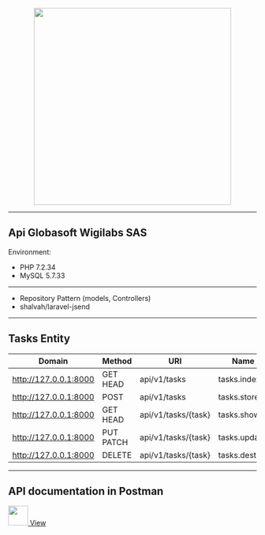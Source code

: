 <p align="center"><a href="https://laravel.com" target="_blank"><img src="https://raw.githubusercontent.com/laravel/art/master/logo-lockup/5%20SVG/2%20CMYK/1%20Full%20Color/laravel-logolockup-cmyk-red.svg" width="400"></a></p>

---

## Api Globasoft Wigilabs SAS

Environment:
- PHP 7.2.34
- MySQL 5.7.33

---

- Repository Pattern (models, Controllers)
- shalvah/laravel-jsend
---

## Tasks Entity

| Domain                      | Method    | URI                 | Name          | Action                                      | Middleware |
|-----------------------------|-----------|---------------------|---------------|---------------------------------------------|------------|
|http://127.0.0.1:8000        | GET HEAD  | api/v1/tasks        | tasks.index   | App\Http\Controllers\TaskController@index   | api        |
|http://127.0.0.1:8000        | POST      | api/v1/tasks        | tasks.store   | App\Http\Controllers\TaskController@store   | api        |
|http://127.0.0.1:8000        | GET HEAD  | api/v1/tasks/{task} | tasks.show    | App\Http\Controllers\TaskController@show    | api        |
|http://127.0.0.1:8000        | PUT PATCH | api/v1/tasks/{task} | tasks.update  | App\Http\Controllers\TaskController@update  | api        |
|http://127.0.0.1:8000        | DELETE    | api/v1/tasks/{task} | tasks.destroy | App\Http\Controllers\TaskController@destroy | api        |


---

## API documentation in Postman

<p>
<a href="https://documenter.getpostman.com/view/2348818/UVeDsmyc" target="_blank">
<img src="https://lh3.googleusercontent.com/v_bN4wSYKVT8ZX4y7SqTxfD-eFtfL4Df5puacRU3wDu9JX9kNM9OK3XmplVuJK4q-yhr-r0d-3z3shp8GVc0iYY1=w128-h128-e365-rj-sc0x00ffffff" width="40">
View
</a>
</p>
 
